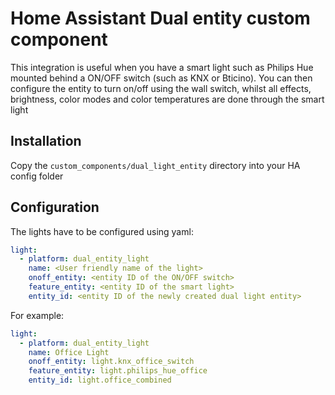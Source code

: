 # Home Assistant Dual entity custom component

This integration is useful when you have a smart light such as Philips Hue 
mounted behind a ON/OFF switch (such as KNX or Bticino). You can then configure the
entity to turn on/off using the wall switch, whilst all effects, brightness,
color modes and color temperatures are done through the smart light

## Installation

Copy the `custom_components/dual_light_entity` directory into your HA config folder

## Configuration

The lights have to be configured using yaml:

```yaml
light:
  - platform: dual_entity_light
    name: <User friendly name of the light>
    onoff_entity: <entity ID of the ON/OFF switch>
    feature_entity: <entity ID of the smart light>
    entity_id: <entity ID of the newly created dual light entity>
```

For example:

```yaml
light:
  - platform: dual_entity_light
    name: Office Light
    onoff_entity: light.knx_office_switch
    feature_entity: light.philips_hue_office
    entity_id: light.office_combined
```